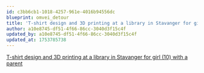 ```yaml
---
id: c3bb6cb1-1018-4257-961e-4016b94556dc
blueprint: omvei_detour
title: 'T-shirt design and 3D printing at a library in Stavanger for girl (10) with a parent'
author: a10e8745-df51-4f66-86cc-3040d3f15c4f
updated_by: a10e8745-df51-4f66-86cc-3040d3f15c4f
updated_at: 1753785738
---
```

[T-shirt design and 3D printing at a library in Stavanger for girl (10) with a parent](https://youtube.com/shorts/tXVEz_8L7oU?si=wXJ49oSwj1wkN16A)